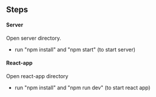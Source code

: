 ## Steps

#### Server

Open server directory.

- run "npm install" and "npm start"  (to start server)


#### React-app

Open react-app directory 
- run "npm install" and "npm run dev"  (to start react app)
